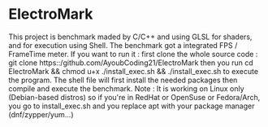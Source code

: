 # ElectroMark

This project is benchmark maded by C/C++ and using GLSL for shaders, and for execution using Shell.
The benchmark got a integrated FPS / FrameTime meter.
If you want to run it : first clone the whole source code : git clone https::/github.com/AyoubCoding21/ElectroMark then you run cd ElectroMark && chmod u+x ./install_exec.sh && ./install_exec.sh to execute the program.
The shell file will first install the needed packages then compile and execute the benchmark.
Note : It is working on Linux only (Debian-based distros) so if you're in RedHat or OpenSuse or Fedora/Arch, you go to install_exec.sh and you replace apt with your package manager (dnf/zypper/yum...)
